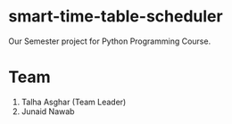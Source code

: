 # smart-time-table-scheduler
Our Semester project for Python Programming Course.

# Team
1. Talha Asghar (Team Leader)
2. Junaid Nawab
